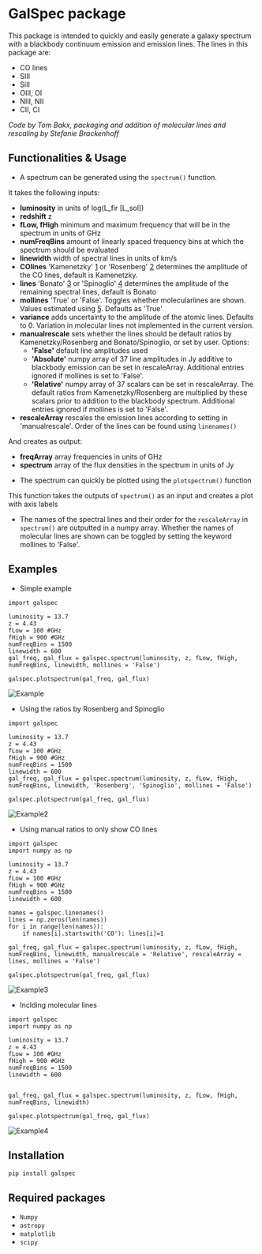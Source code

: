 # GalSpec package
This package is intended to quickly and easily generate a galaxy spectrum with a blackbody continuum emission and emission lines. The lines in this package are:
* CO lines 
* SIII
* SiII
* OIII, OI 
* NIII, NII 
* CII, CI

*Code by Tom Bakx, packaging and addition of molecular lines and rescaling by Stefanie Brackenhoff*

## Functionalities & Usage
* A spectrum can be generated using the ```spectrum()``` function. 

It takes the following inputs:
* **luminosity** in units of log(L_fir [L_sol])
* **redshift** z
* **fLow, fHigh** minimum and maximum frequency that will be in the spectrum in units of GHz
* **numFreqBins** amount of linearly spaced frequency bins at which the spectrum should be evaluated
* **linewidth** width of spectral lines in units of km/s
* **COlines** 'Kamenetzky' [1] or 'Rosenberg' [2] determines the amplitude of the CO lines, default is Kamenetzky. 
* **lines** 'Bonato' [3] or 'Spinoglio' [4] determines the amplitude of the remaining spectral lines, default is Bonato
* **mollines** 'True' or 'False'. Toggles whether molecularlines are shown. Values estimated using [5]. Defaults as 'True'
* **variance** adds uncertainty to the amplitude of the atomic lines. Defaults to 0. Variation in molecular lines not implemented in the current version.
* **manualrescale** sets whether the lines should be default ratios by Kamenetzky/Rosenberg and Bonato/Spinoglio, or set by user. Options: 
	- **'False'** default line amplitudes used
    - **'Absolute'** numpy array of 37 line amplitudes in Jy additive to blackbody emission can be set in rescaleArray. Additional entries ignored if mollines is set to 'False'.
    - **'Relative'** numpy array of 37 scalars can be set in rescaleArray. The default ratios from Kamenetzky/Rosenberg are multiplied by these scalars prior to addition to the blackbody spectrum. Additional entries ignored if mollines is set to 'False'.
* **rescaleArray** rescales the emission lines according to setting in 'manualrescale'. Order of the lines can be found using ```linenames()```

And creates as output:
* **freqArray** array frequencies in units of GHz
* **spectrum** array of the flux densities in the spectrum in units of Jy

[1]: http://dx.doi.org/10.3847/0004-637X/829/2/93
[2]: https://ui.adsabs.harvard.edu/link_gateway/2015ApJ...801...72R/doi:10.1088/0004-637X/801/2/72
[3]: https://ui.adsabs.harvard.edu/link_gateway/2014MNRAS.438.2547B/doi:10.1093/mnras/stt2375
[4]: https://ui.adsabs.harvard.edu/link_gateway/2012ApJ...745..171S/doi:10.1088/0004-637X/745/2/171
[5]: https://arxiv.org/pdf/1106.5054.pdf



* The spectrum can quickly be plotted using the ```plotspectrum()``` function

This function takes the outputs of ```spectrum()``` as an input and creates a plot with axis labels



* The names of the spectral lines and their order for the ```rescaleArray``` in ```spectrum()``` are outputted in a numpy array. Whether the names of molecular lines are shown can be toggled by setting the keyword mollines to 'False'.

## Examples
* Simple example
```
import galspec

luminosity = 13.7
z = 4.43
fLow = 100 #GHz
fHigh = 900 #GHz
numFreqBins = 1500
linewidth = 600
gal_freq, gal_flux = galspec.spectrum(luminosity, z, fLow, fHigh, numFreqBins, linewidth, mollines = 'False')

galspec.plotspectrum(gal_freq, gal_flux)
```

![Example](/example_spectrum.png)

* Using the ratios by Rosenberg and Spinoglio
```
import galspec

luminosity = 13.7
z = 4.43
fLow = 100 #GHz
fHigh = 900 #GHz
numFreqBins = 1500
linewidth = 600
gal_freq, gal_flux = galspec.spectrum(luminosity, z, fLow, fHigh, numFreqBins, linewidth, 'Rosenberg', 'Spinoglio', mollines = 'False')

galspec.plotspectrum(gal_freq, gal_flux)
```
![Example2](/example_spectrum_RosSpin.png)

* Using manual ratios to only show CO lines
```
import galspec
import numpy as np

luminosity = 13.7
z = 4.43
fLow = 100 #GHz
fHigh = 900 #GHz
numFreqBins = 1500
linewidth = 600

names = galspec.linenames()
lines = np.zeros(len(names))
for i in range(len(names)):
    if names[i].startswith('CO'): lines[i]=1

gal_freq, gal_flux = galspec.spectrum(luminosity, z, fLow, fHigh, numFreqBins, linewidth, manualrescale = 'Relative', rescaleArray = lines, mollines = 'False')

galspec.plotspectrum(gal_freq, gal_flux)
```
![Example3](/example_spectrum_CO_only.png)

* Inclding molecular lines
```
import galspec
import numpy as np

luminosity = 13.7
z = 4.43
fLow = 100 #GHz
fHigh = 900 #GHz
numFreqBins = 1500
linewidth = 600


gal_freq, gal_flux = galspec.spectrum(luminosity, z, fLow, fHigh, numFreqBins, linewidth)

galspec.plotspectrum(gal_freq, gal_flux)
```
![Example4](/example_spectrum_with_mols.png)

## Installation
```pip install galspec```

## Required packages
* ```Numpy```
* ```astropy```
* ```matplotlib```
* ```scipy```